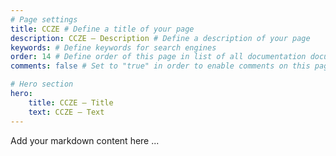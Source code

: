```yaml
---
# Page settings
title: CCZE # Define a title of your page
description: CCZE — Description # Define a description of your page
keywords: # Define keywords for search engines
order: 14 # Define order of this page in list of all documentation documents
comments: false # Set to "true" in order to enable comments on this page. Make sure you properly setup "disqus_forum_shortname" variable in "_config.yml"

# Hero section
hero:
    title: CCZE — Title
    text: CCZE — Text
---
```


Add your markdown content here ...

